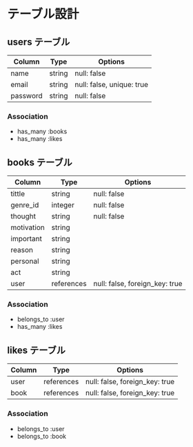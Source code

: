# テーブル設計

## users テーブル

| Column   | Type   | Options                  |
| -------- | ------ | ------------------------ |
| name     | string | null: false              |
| email    | string | null: false, unique: true|
| password | string | null: false              |

### Association

- has_many :books
- has_many :likes

## books テーブル

| Column     | Type       | Options                        |
| ---------- | ---------- | ------------------------------ |
| tittle     | string     | null: false                    |
| genre_id   | integer    | null: false                    |
| thought    | string     | null: false                    |
| motivation | string     |                                |
| important  | string     |                                |
| reason     | string     |                                |
| personal   | string     |                                |
| act        | string     |                                |
| user       | references | null: false, foreign_key: true |

### Association

- belongs_to :user
- has_many :likes

## likes テーブル

| Column | Type       | Options                        |
| ------ | ---------- | ------------------------------ |
| user   | references | null: false, foreign_key: true |
| book   | references | null: false, foreign_key: true |

### Association

- belongs_to :user
- belongs_to :book